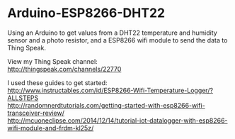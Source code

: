 # Arduino-ESP8266-DHT22
Using an Arduino to get values from a DHT22 temperature and humidity sensor and a photo resistor, and a ESP8266 wifi module to send the data to Thing Speak.

View my Thing Speak channel:<br/>
http://thingspeak.com/channels/22770

I used these guides to get started:<br/>
http://www.instructables.com/id/ESP8266-Wifi-Temperature-Logger/?ALLSTEPS<br/>
http://randomnerdtutorials.com/getting-started-with-esp8266-wifi-transceiver-review/<br/>
http://mcuoneclipse.com/2014/12/14/tutorial-iot-datalogger-with-esp8266-wifi-module-and-frdm-kl25z/<br/>
